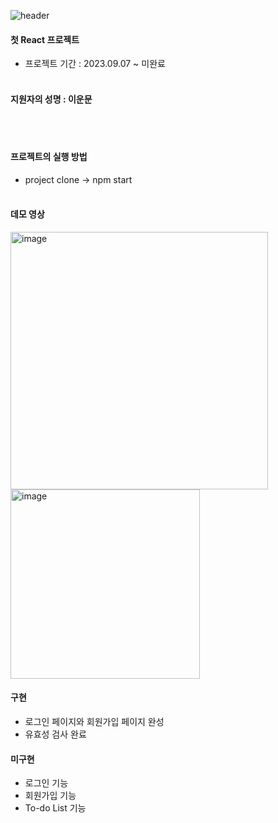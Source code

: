 ![header](https://capsule-render.vercel.app/api?type=waving&color=auto&height=300&section=header&text=Pre-onboarding%20Project&fontSize=20)

#### 첫 React 프로젝트
- 프로젝트 기간 : 2023.09.07 ~ 미완료
</br></br>
#### 지원자의 성명 : 이운문
</br></br>
#### 프로젝트의 실행 방법
- project clone -> npm start
</br></br>
#### 데모 영상
<img width="412" alt="image" src="https://github.com/ttoro-lee/wanted-pre-onboarding-frontend/assets/80229922/a4bd4a39-1eb8-4c2a-b59e-68ada9dbf1a6">
<img width="303" alt="image" src="https://github.com/ttoro-lee/wanted-pre-onboarding-frontend/assets/80229922/d9356928-93e1-4049-8428-f32552b016c9">

#### 구현
- 로그인 페이지와 회원가입 페이지 완성
- 유효성 검사 완료

#### 미구현
- 로그인 기능
- 회원가입 기능
- To-do List 기능

